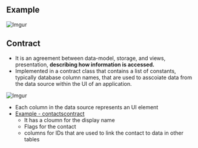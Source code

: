 ## Example
![Imgur](http://i.imgur.com/9rl6PBX.png)

## Contract
* It is an agreement between data-model, storage, and views, presentation, **describing how information is accessed.**
* Implemented in a contract class that contains a list of constants, typically database column names, that are used to asscoiate data from the data source within the UI of an application.

![Imgur](http://i.imgur.com/jVQwoI6.png?1)

* Each column in the data source represents an UI element
* [Example - contactscontract](http://developer.android.com/intl/zh-cn/reference/android/provider/ContactsContract.html)
  * It has a cloumn for the display name
  * Flags for the contact
  * columns for IDs that are used to link the contact to data in other tables
